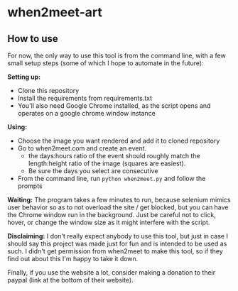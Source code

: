 # when2meet-art

## How to use
For now, the only way to use this tool is from the command line, with a few small setup steps (some of which I hope to automate in the future):

**Setting up:**
- Clone this repository
- Install the requirements from requirements.txt
- You'll also need Google Chrome installed, as the script opens and operates on a google chrome window instance

**Using:**
- Choose the image you want rendered and add it to cloned repository
- Go to when2meet.com and create an event. 
	- the days:hours ratio of the event should roughly match the length:height ratio of the image (squares are easiest). 
	- Be sure the days you select are consecutive 
- From the command line, run `python when2meet.py` and follow the prompts

**Waiting:**
The program takes a few minutes to run, because selenium mimics user behavior so as to not overload the site / get blocked, but you can have the Chrome window run in the background. Just be careful not to click, hover, or change the window size as it might interfere with the script.

**Disclaiming:**
I don't really expect anybody to use this tool, but just in case I should say this project was made just for fun and is intended to be used as such. I didn't get permission from when2meet to make this tool, so if they find out about this I'm happy to take it down.

Finally, if you use the website a lot, consider making a donation to their paypal (link at the bottom of their website).




